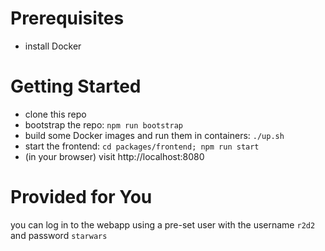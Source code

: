 # Prerequisites

- install Docker

# Getting Started

- clone this repo
- bootstrap the repo: `npm run bootstrap`
- build some Docker images and run them in containers: `./up.sh`
- start the frontend: `cd packages/frontend; npm run start`
- (in your browser) visit http://localhost:8080

# Provided for You

you can log in to the webapp using a pre-set user with the username `r2d2` and password `starwars`
